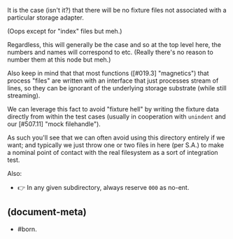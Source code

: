 It is the case (isn't it?) that there will be no fixture files not associated
with a particular storage adapter.

(Oops except for "index" files but meh.)

Regardless, this will generally be the case and so at the top level here,
the numbers and names will correspond to etc. (Really there's no reason
to number them at this node but meh.)

Also keep in mind that that most functions ([#019.3] "magnetics") that process "files"
are written with an interface that just processes stream of lines, so they
can be ignorant of the underlying storage substrate (while still streaming).

We can leverage this fact to avoid "fixture hell" by writing the fixture
data directly from within the test cases (usually in cooperation with
`unindent` and our [#507.11] "mock filehandle").

As such you'll see that we can often avoid using this directory entirely
if we want; and typically we just throw one or two files in here (per S.A.)
to make a nominal point of contact with the real filesystem as a sort of
integration test.


Also:

  - 👉 In any given subdirectory, always reserve `000` as no-ent.




## (document-meta)

  - #born.
